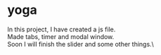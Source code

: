 # yoga
In this project, I have created a js file.\
Made tabs, timer and modal window.\
Soon I will finish the slider and some other things.\
